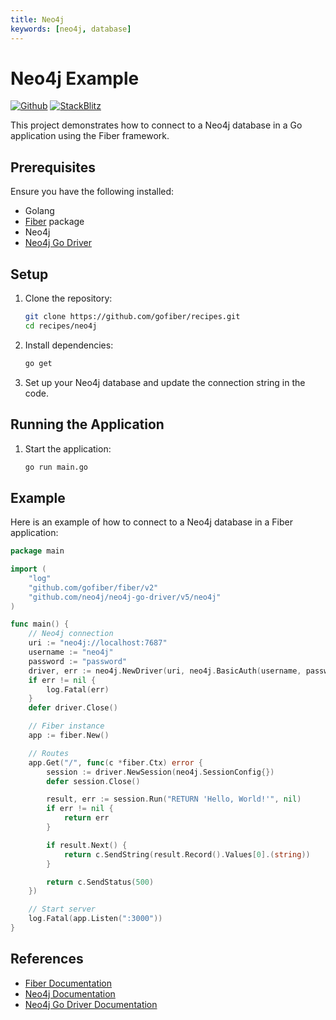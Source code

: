 ```yaml
---
title: Neo4j
keywords: [neo4j, database]
---
```


# Neo4j Example

[![Github](https://img.shields.io/static/v1?label=&message=Github&color=2ea44f&style=for-the-badge&logo=github)](https://github.com/gofiber/recipes/tree/master/neo4j) [![StackBlitz](https://img.shields.io/static/v1?label=&message=StackBlitz&color=2ea44f&style=for-the-badge&logo=StackBlitz)](https://stackblitz.com/github/gofiber/recipes/tree/master/neo4j)

This project demonstrates how to connect to a Neo4j database in a Go application using the Fiber framework.

## Prerequisites

Ensure you have the following installed:

- Golang
- [Fiber](https://github.com/gofiber/fiber) package
- Neo4j
- [Neo4j Go Driver](https://github.com/neo4j/neo4j-go-driver)

## Setup

1. Clone the repository:

    ```sh
    git clone https://github.com/gofiber/recipes.git
    cd recipes/neo4j
    ```

2. Install dependencies:

    ```sh
    go get
    ```

3. Set up your Neo4j database and update the connection string in the code.

## Running the Application

1. Start the application:

    ```sh
    go run main.go
    ```

## Example

Here is an example of how to connect to a Neo4j database in a Fiber application:

```go
package main

import (
    "log"
    "github.com/gofiber/fiber/v2"
    "github.com/neo4j/neo4j-go-driver/v5/neo4j"
)

func main() {
    // Neo4j connection
    uri := "neo4j://localhost:7687"
    username := "neo4j"
    password := "password"
    driver, err := neo4j.NewDriver(uri, neo4j.BasicAuth(username, password, ""))
    if err != nil {
        log.Fatal(err)
    }
    defer driver.Close()

    // Fiber instance
    app := fiber.New()

    // Routes
    app.Get("/", func(c *fiber.Ctx) error {
        session := driver.NewSession(neo4j.SessionConfig{})
        defer session.Close()

        result, err := session.Run("RETURN 'Hello, World!'", nil)
        if err != nil {
            return err
        }

        if result.Next() {
            return c.SendString(result.Record().Values[0].(string))
        }

        return c.SendStatus(500)
    })

    // Start server
    log.Fatal(app.Listen(":3000"))
}
```

## References

- [Fiber Documentation](https://docs.gofiber.io)
- [Neo4j Documentation](https://neo4j.com/docs/)
- [Neo4j Go Driver Documentation](https://pkg.go.dev/github.com/neo4j/neo4j-go-driver)

